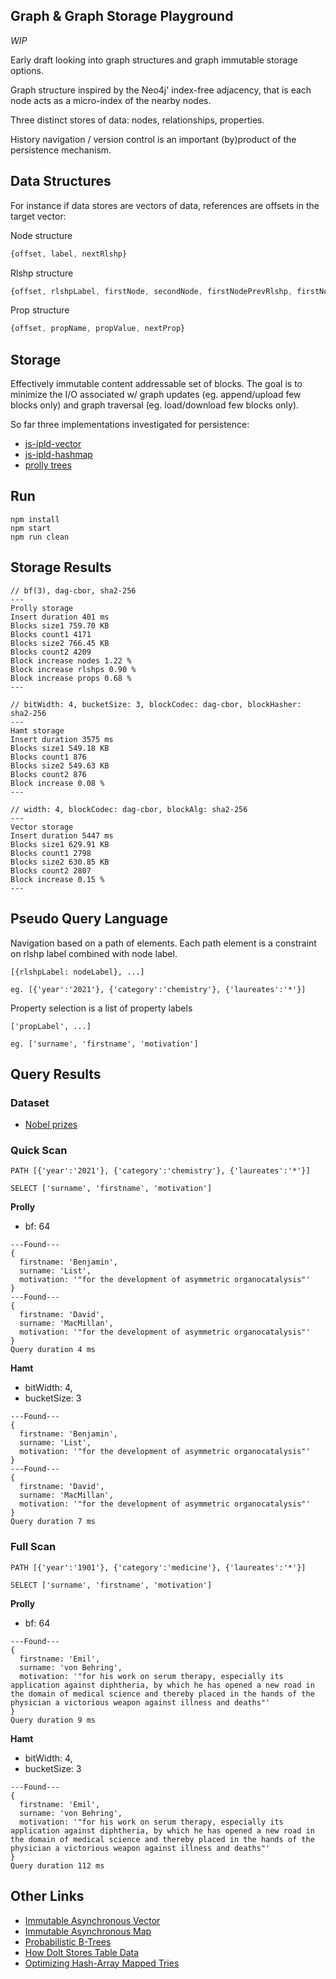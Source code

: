 ## Graph & Graph Storage Playground

_WIP_

Early draft looking into graph structures and graph immutable storage options.

Graph structure inspired by the Neo4j' index-free adjacency, that is each node acts as a micro-index of the nearby nodes.

Three distinct stores of data: nodes, relationships, properties.

History navigation / version control is an important (by)product of the persistence mechanism.


## Data Structures

For instance if data stores are vectors of data, references are offsets in the target vector:

Node structure
```js
{offset, label, nextRlshp}
```
Rlshp structure
```js
{offset, rlshpLabel, firstNode, secondNode, firstNodePrevRlshp, firstNodeNextRlshp, secondNodePrevRlshp, secondNodeNextRlshp}
```
Prop structure
```js
{offset, propName, propValue, nextProp}
```
## Storage

Effectively immutable content addressable set of blocks. The goal is to minimize the I/O associated w/ graph updates (eg. append/upload few blocks only) and graph traversal (eg. load/download few blocks only). 

So far three implementations investigated for persistence:
- [js-ipld-vector](https://github.com/rvagg/js-ipld-vector)
- [js-ipld-hashmap](https://github.com/rvagg/js-ipld-hashmap)
- [prolly trees](https://github.com/mikeal/prolly-trees)


## Run

```
npm install
npm start
npm run clean
```

## Storage Results

```
// bf(3), dag-cbor, sha2-256
---
Prolly storage
Insert duration 401 ms
Blocks size1 759.70 KB
Blocks count1 4171
Blocks size2 766.45 KB
Blocks count2 4209
Block increase nodes 1.22 %
Block increase rlshps 0.90 %
Block increase props 0.68 %
---

// bitWidth: 4, bucketSize: 3, blockCodec: dag-cbor, blockHasher: sha2-256
---
Hamt storage
Insert duration 3575 ms
Blocks size1 549.18 KB
Blocks count1 876
Blocks size2 549.63 KB
Blocks count2 876
Block increase 0.08 %
---

// width: 4, blockCodec: dag-cbor, blockAlg: sha2-256
---
Vector storage
Insert duration 5447 ms
Blocks size1 629.91 KB
Blocks count1 2798
Blocks size2 630.85 KB
Blocks count2 2807
Block increase 0.15 %
---
```

## Pseudo Query Language

Navigation based on a path of elements. Each path element is a constraint on rlshp label combined with node label.

```
[{rlshpLabel: nodeLabel}, ...]

eg. [{'year':'2021'}, {'category':'chemistry'}, {'laureates':'*'}]
```

Property selection is a list of property labels

```
['propLabel', ...]

eg. ['surname', 'firstname', 'motivation']
```

## Query Results

### Dataset

- [Nobel prizes](./nobel.js)

### Quick Scan

`PATH [{'year':'2021'}, {'category':'chemistry'}, {'laureates':'*'}]`

`SELECT ['surname', 'firstname', 'motivation']`

__Prolly__ 
- bf: 64

```
---Found---
{
  firstname: 'Benjamin',
  surname: 'List',
  motivation: '"for the development of asymmetric organocatalysis"'
}
---Found---
{
  firstname: 'David',
  surname: 'MacMillan',
  motivation: '"for the development of asymmetric organocatalysis"'
}
Query duration 4 ms
```
__Hamt__ 
- bitWidth: 4, 
- bucketSize: 3

```
---Found---
{
  firstname: 'Benjamin',
  surname: 'List',
  motivation: '"for the development of asymmetric organocatalysis"'
}
---Found---
{
  firstname: 'David',
  surname: 'MacMillan',
  motivation: '"for the development of asymmetric organocatalysis"'
}
Query duration 7 ms
```

### Full Scan

`PATH [{'year':'1901'}, {'category':'medicine'}, {'laureates':'*'}]`

`SELECT ['surname', 'firstname', 'motivation']`

__Prolly__ 
- bf: 64

```
---Found---
{
  firstname: 'Emil',
  surname: 'von Behring',
  motivation: '"for his work on serum therapy, especially its application against diphtheria, by which he has opened a new road in the domain of medical science and thereby placed in the hands of the physician a victorious weapon against illness and deaths"'
}
Query duration 9 ms
```

__Hamt__ 
- bitWidth: 4, 
- bucketSize: 3

```
---Found---
{
  firstname: 'Emil',
  surname: 'von Behring',
  motivation: '"for his work on serum therapy, especially its application against diphtheria, by which he has opened a new road in the domain of medical science and thereby placed in the hands of the physician a victorious weapon against illness and deaths"'
}
Query duration 112 ms
```

## Other Links
- [Immutable Asynchronous Vector](https://github.com/rvagg/iavector)
- [Immutable Asynchronous Map](https://github.com/rvagg/iamap)
- [Probabilistic B-Trees](https://github.com/attic-labs/noms/blob/master/doc/intro.md#prolly-trees-probabilistic-b-trees)
- [How Dolt Stores Table Data](https://www.dolthub.com/blog/2020-04-01-how-dolt-stores-table-data/)
- [Optimizing Hash-Array Mapped Tries](https://michael.steindorfer.name/publications/oopsla15.pdf)